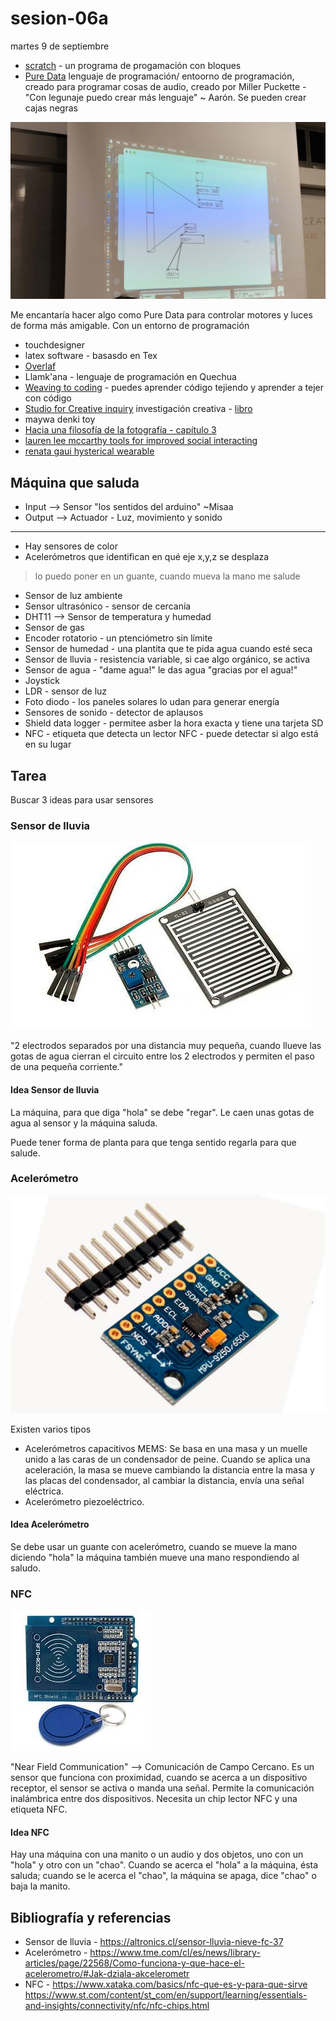 # sesion-06a
martes 9 de septiembre

- [scratch](https://scratch.mit.edu/) - un programa de progamación con bloques
- [Pure Data](https://puredata.info/) lenguaje de programación/ entoorno de programación, creado para programar cosas de audio, creado por Miller Puckette - "Con legunaje puedo crear más lenguaje" ~ Aarón. Se pueden crear cajas negras

![pure data](./imagenes/pureData.jpg)

Me encantaría hacer algo como Pure Data para controlar motores y luces de forma más amigable. Con un entorno de programación
- touchdesigner
- latex software - basasdo en Tex
- [Overlaf](https://es.overleaf.com/)
- Llamk'ana - lenguaje de programación en Quechua
- [Weaving to coding](https://weavingxcoding.studio/) - puedes aprender código tejiendo y aprender a tejer con código
- [Studio for Creative inquiry](https://studioforcreativeinquiry.org/) investigación creativa - [libro](https://drive.google.com/file/d/1nINNHaT2K8J4e0vC1CEPemVNpAJVJPi5/view?usp=drive_link)
- maywa denki toy
- [Hacia una filosofía de la fotografía - capítulo 3](https://monoskop.org/images/8/8d/Flusser_Vilem_Hacia_una_filosofia_de_la_fotografia.pdf)
- [lauren lee mccarthy tools for improved social interacting](https://get-lauren.net/Tools-for-Improved-Social-Interacting)
- [renata gaui hysterical wearable](https://vimeo.com/215600031?fl=pl&fe=sh)

## Máquina que saluda

- Input --> Sensor "los sentidos del arduino" ~Misaa
- Output --> Actuador - Luz, movimiento y sonido

---

- Hay sensores de color
- Acelerómetros que identifican en qué eje x,y,z se desplaza
> lo puedo poner en un guante, cuando mueva la mano me salude
- Sensor de luz ambiente
- Sensor ultrasónico - sensor de cercanía
- DHT11 --> Sensor de temperatura y humedad
- Sensor de gas
- Encoder rotatorio - un ptenciómetro sin límite
- Sensor de humedad - una plantita que te pida agua cuando esté seca
- Sensor de lluvia - resistencia variable, si cae algo orgánico, se activa
- Sensor de agua - "dame agua!" le das agua "gracias por el agua!"
- Joystick
- LDR - sensor de luz
- Foto diodo - los paneles solares lo udan para generar energía
- Sensores de sonido - detector de aplausos
- Shield data logger - permitee asber la hora exacta y tiene una tarjeta SD
- NFC - etiqueta que detecta un lector NFC - puede detectar si algo está en su lugar

## Tarea

Buscar 3 ideas para usar sensores

### Sensor de lluvia

![Sensor de lluvia](./imagenes/sensorLluvia.jpg)

"2 electrodos separados por una distancia muy pequeña, cuando llueve las gotas de agua cierran el circuito entre los 2 electrodos y permiten el paso de una pequeña corriente."

#### Idea Sensor de lluvia

La máquina, para que diga "hola" se debe "regar". Le caen unas gotas de agua al sensor y la máquina saluda.

Puede tener forma de planta para que tenga sentido regarla para que salude.

### Acelerómetro

![Acelerómetro](./imagenes/aceleromeetro.png)

Existen varios tipos
- Acelerómetros capacitivos MEMS: Se basa en una masa y un muelle unido a las caras de un condensador de peine. Cuando se aplica una aceleración, la masa se  mueve cambiando la distancia entre la masa y las placas del condensador, al cambiar la distancia, envía una señal eléctrica. 
- Acelerómetro piezoeléctrico.

#### Idea Acelerómetro

Se debe usar un guante con acelerómetro, cuando se mueve la mano diciendo "hola" la máquina también mueve una mano respondiendo al saludo.

### NFC

![sensor nfc](./imagenes/NFC.jpg)

"Near Field Communication" --> Comunicación de Campo Cercano. Es un sensor que funciona con proximidad, cuando se acerca a un dispositivo receptor, el sensor se activa o manda una señal. Permite la comunicación inalámbrica entre dos dispositivos. Necesita un chip lector NFC y una etiqueta NFC.

#### Idea NFC

Hay una máquina con una manito o un audio y dos objetos, uno con un "hola" y otro con un "chao". Cuando se acerca el "hola" a la máquina, ésta saluda; cuando se le acerca el "chao", la máquina se apaga, dice "chao" o baja la manito.

## Bibliografía y referencias

- Sensor de lluvia - <https://altronics.cl/sensor-lluvia-nieve-fc-37>
- Acelerómetro - <https://www.tme.com/cl/es/news/library-articles/page/22568/Como-funciona-y-que-hace-el-acelerometro/#Jak-dziala-akcelerometr>
- NFC - <https://www.xataka.com/basics/nfc-que-es-y-para-que-sirve> <https://www.st.com/content/st_com/en/support/learning/essentials-and-insights/connectivity/nfc/nfc-chips.html>